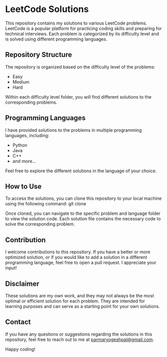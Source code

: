 # LeetCode Solutions

This repository contains my solutions to various LeetCode problems. LeetCode is a popular platform for practicing coding skills and preparing for technical interviews. Each problem is categorized by its difficulty level and is solved using different programming languages.

## Repository Structure

The repository is organized based on the difficulty level of the problems:

- Easy
- Medium
- Hard

Within each difficulty level folder, you will find different solutions to the corresponding problems.

## Programming Languages

I have provided solutions to the problems in multiple programming languages, including:

- Python
- Java
- C++
- and more...

Feel free to explore the different solutions in the language of your choice.

## How to Use

To access the solutions, you can clone this repository to your local machine using the following command:
git clone 

Once cloned, you can navigate to the specific problem and language folder to view the solution code. Each solution file contains the necessary code to solve the corresponding problem.

## Contribution

I welcome contributions to this repository. If you have a better or more optimized solution, or if you would like to add a solution in a different programming language, feel free to open a pull request. I appreciate your input!

## Disclaimer

These solutions are my own work, and they may not always be the most optimal or efficient solution for each problem. They are intended for learning purposes and can serve as a starting point for your own solutions.

## Contact

If you have any questions or suggestions regarding the solutions in this repository, feel free to reach out to me at [parmaryogeshpal@gmail.com](mailto:your-email@example.com).

Happy coding!
